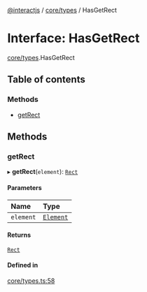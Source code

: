 [@interactjs](../README.md) / [core/types](../modules/core_types.md) / HasGetRect

# Interface: HasGetRect

[core/types](../modules/core_types.md).HasGetRect

## Table of contents

### Methods

- [getRect](core_types.HasGetRect.md#getrect)

## Methods

### getRect

▸ **getRect**(`element`): [`Rect`](core_types.Rect.md)

#### Parameters

| Name | Type |
| :------ | :------ |
| `element` | [`Element`](../modules/core_types.md#element) |

#### Returns

[`Rect`](core_types.Rect.md)

#### Defined in

[core/types.ts:58](https://github.com/ehtick/interact.js/blob/d3d4746/packages/@interactjs/core/types.ts#L58)
